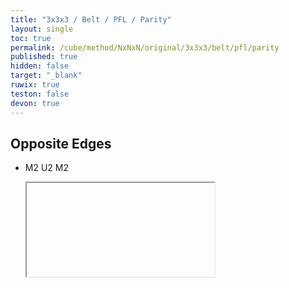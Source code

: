 ```yaml
---
title: "3x3x3 / Belt / PFL / Parity"
layout: single
toc: true
permalink: /cube/method/NxNxN/original/3x3x3/belt/pfl/parity
published: true
hidden: false
target: "_blank"
ruwix: true
teston: false
devon: true
---
```

<span
  id     = "cube"
  teston = "{{page.teston}}"
  devon  = "{{page.devon}}" >
</span>

<head>
  <base target = "{{page.target}}">
</head>



## Opposite Edges

- M2 U2 M2

  <iframe
    alg        = "M2' U2' M2'"
    colored    = "D* F FL FR B BL BR L R"
    setupmoves = "x2 U2"
  ></iframe>
    <!-- src = "https://ruwix.com/widget/3d/?alg=M2'%20U2'%20M2'&colored=D*%20F%20FL%20FR%20B%20BL%20BR%20L%20R&setupmoves=x2%20U2&hover=9&speed=500&flags=canvas" -->
